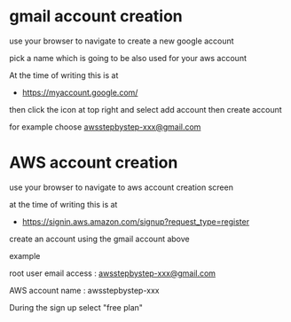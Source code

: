 # gmail account creation

use your browser to navigate to create a new google account

pick a name which is going to be also used for your aws account

At the time of writing this is at

- https://myaccount.google.com/ 

then click the icon at top right and select add account then create account

for example choose awsstepbystep-xxx@gmail.com

# AWS account creation

use your browser to navigate to aws account creation screen

at the time of writing this is at 

- https://signin.aws.amazon.com/signup?request_type=register


create an account using the gmail account above 

example

root user email access : awsstepbystep-xxx@gmail.com

AWS account name : awsstepbystep-xxx

During the sign up select "free plan" 







